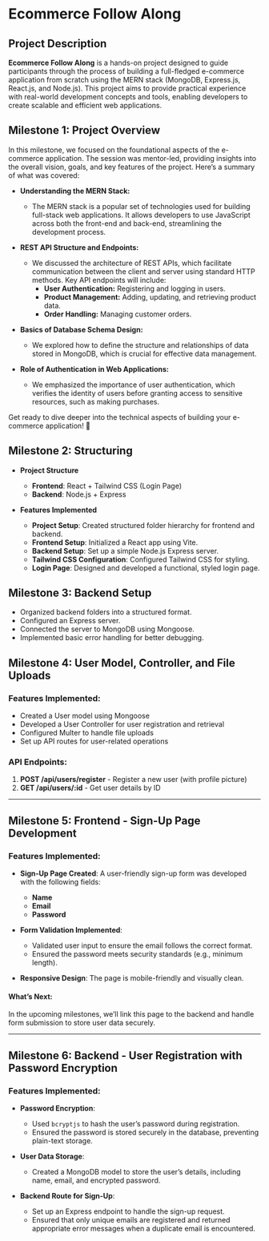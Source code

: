 # Ecommerce Follow Along

## Project Description

**Ecommerce Follow Along** is a hands-on project designed to guide participants through the process of building a full-fledged e-commerce application from scratch using the MERN stack (MongoDB, Express.js, React.js, and Node.js). This project aims to provide practical experience with real-world development concepts and tools, enabling developers to create scalable and efficient web applications.

## Milestone 1: Project Overview

In this milestone, we focused on the foundational aspects of the e-commerce application. The session was mentor-led, providing insights into the overall vision, goals, and key features of the project. Here’s a summary of what was covered:

- **Understanding the MERN Stack:** 
  - The MERN stack is a popular set of technologies used for building full-stack web applications. It allows developers to use JavaScript across both the front-end and back-end, streamlining the development process.

- **REST API Structure and Endpoints:** 
  - We discussed the architecture of REST APIs, which facilitate communication between the client and server using standard HTTP methods. Key API endpoints will include:
    - **User Authentication:** Registering and logging in users.
    - **Product Management:** Adding, updating, and retrieving product data.
    - **Order Handling:** Managing customer orders.

- **Basics of Database Schema Design:** 
  - We explored how to define the structure and relationships of data stored in MongoDB, which is crucial for effective data management.

- **Role of Authentication in Web Applications:** 
  - We emphasized the importance of user authentication, which verifies the identity of users before granting access to sensitive resources, such as making purchases.

Get ready to dive deeper into the technical aspects of building your e-commerce application! 🚀

## Milestone 2: Structuring

- **Project Structure**
  - **Frontend**: React + Tailwind CSS (Login Page)
  - **Backend**: Node.js + Express

- **Features Implemented**
  - **Project Setup**: Created structured folder hierarchy for frontend and backend.  
  - **Frontend Setup**: Initialized a React app using Vite.  
  - **Backend Setup**: Set up a simple Node.js Express server.  
  - **Tailwind CSS Configuration**: Configured Tailwind CSS for styling.  
  - **Login Page**: Designed and developed a functional, styled login page.  

## Milestone 3: Backend Setup
  - Organized backend folders into a structured format.
  - Configured an Express server.
  - Connected the server to MongoDB using Mongoose.
  - Implemented basic error handling for better debugging.

## Milestone 4: User Model, Controller, and File Uploads

### Features Implemented:
- Created a User model using Mongoose
- Developed a User Controller for user registration and retrieval
- Configured Multer to handle file uploads
- Set up API routes for user-related operations

### API Endpoints:
1. **POST /api/users/register** - Register a new user (with profile picture)
2. **GET /api/users/:id** - Get user details by ID

---

## Milestone 5: Frontend - Sign-Up Page Development

### Features Implemented:
- **Sign-Up Page Created**: A user-friendly sign-up form was developed with the following fields:
  - **Name**
  - **Email**
  - **Password**
  
- **Form Validation Implemented**: 
  - Validated user input to ensure the email follows the correct format.
  - Ensured the password meets security standards (e.g., minimum length).
  
- **Responsive Design**: The page is mobile-friendly and visually clean.

#### What’s Next:
In the upcoming milestones, we’ll link this page to the backend and handle form submission to store user data securely.

---

## Milestone 6: Backend - User Registration with Password Encryption

### Features Implemented:
- **Password Encryption**:
  - Used `bcryptjs` to hash the user’s password during registration.
  - Ensured the password is stored securely in the database, preventing plain-text storage.

- **User Data Storage**:
  - Created a MongoDB model to store the user’s details, including name, email, and encrypted password.
  
- **Backend Route for Sign-Up**:
  - Set up an Express endpoint to handle the sign-up request.
  - Ensured that only unique emails are registered and returned appropriate error messages when a duplicate email is encountered.
